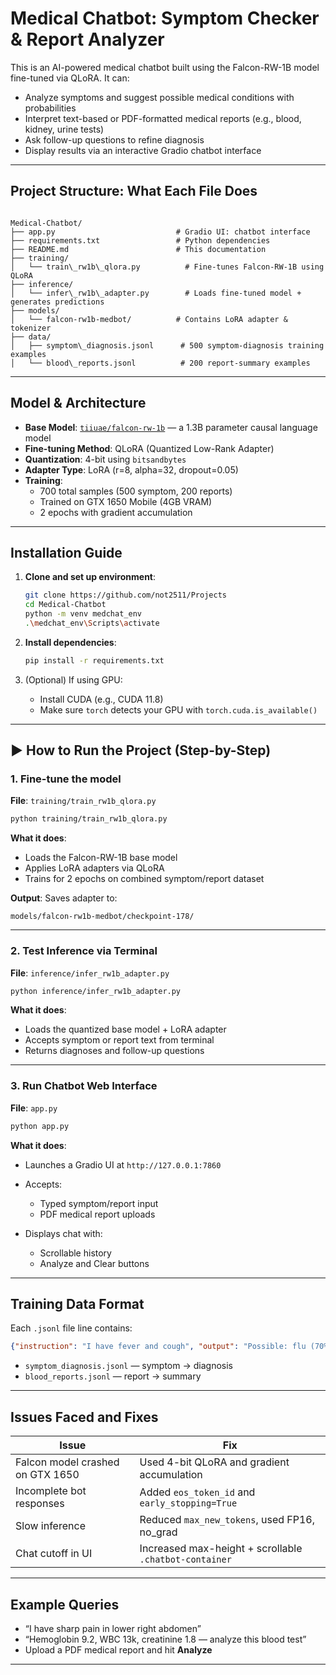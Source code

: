 
#  Medical Chatbot: Symptom Checker & Report Analyzer

This is an AI-powered medical chatbot built using the Falcon-RW-1B model fine-tuned via QLoRA. It can:

- Analyze symptoms and suggest possible medical conditions with probabilities
- Interpret text-based or PDF-formatted medical reports (e.g., blood, kidney, urine tests)
- Ask follow-up questions to refine diagnosis
- Display results via an interactive Gradio chatbot interface

---

##  Project Structure: What Each File Does

```

Medical-Chatbot/
├── app.py                           # Gradio UI: chatbot interface
├── requirements.txt                 # Python dependencies
├── README.md                        # This documentation
├── training/
│   └── train\_rw1b\_qlora.py          # Fine-tunes Falcon-RW-1B using QLoRA
├── inference/
│   └── infer\_rw1b\_adapter.py        # Loads fine-tuned model + generates predictions
├── models/
│   └── falcon-rw1b-medbot/          # Contains LoRA adapter & tokenizer
├── data/
│   ├── symptom\_diagnosis.jsonl      # 500 symptom-diagnosis training examples
│   └── blood\_reports.jsonl          # 200 report-summary examples

````

---

##  Model & Architecture

- **Base Model**: [`tiiuae/falcon-rw-1b`](https://huggingface.co/tiiuae/falcon-rw-1b) — a 1.3B parameter causal language model
- **Fine-tuning Method**: QLoRA (Quantized Low-Rank Adapter)
- **Quantization**: 4-bit using `bitsandbytes`
- **Adapter Type**: LoRA (r=8, alpha=32, dropout=0.05)
- **Training**:
  - 700 total samples (500 symptom, 200 reports)
  - Trained on GTX 1650 Mobile (4GB VRAM)
  - 2 epochs with gradient accumulation

---

##  Installation Guide

1. **Clone and set up environment**:
   ```bash
   git clone https://github.com/not2511/Projects
   cd Medical-Chatbot
   python -m venv medchat_env
   .\medchat_env\Scripts\activate


2. **Install dependencies**:

   ```bash
   pip install -r requirements.txt
   ```

3. (Optional) If using GPU:

   * Install CUDA (e.g., CUDA 11.8)
   * Make sure `torch` detects your GPU with `torch.cuda.is_available()`

---

## ▶ How to Run the Project (Step-by-Step)

### 1. Fine-tune the model

**File**: `training/train_rw1b_qlora.py`

```bash
python training/train_rw1b_qlora.py
```

**What it does**:

* Loads the Falcon-RW-1B base model
* Applies LoRA adapters via QLoRA
* Trains for 2 epochs on combined symptom/report dataset

**Output**:
Saves adapter to:

```
models/falcon-rw1b-medbot/checkpoint-178/
```

---

### 2. Test Inference via Terminal

**File**: `inference/infer_rw1b_adapter.py`

```bash
python inference/infer_rw1b_adapter.py
```

**What it does**:

* Loads the quantized base model + LoRA adapter
* Accepts symptom or report text from terminal
* Returns diagnoses and follow-up questions

---

### 3. Run Chatbot Web Interface

**File**: `app.py`

```bash
python app.py
```

**What it does**:

* Launches a Gradio UI at `http://127.0.0.1:7860`
* Accepts:

  * Typed symptom/report input
  * PDF medical report uploads
* Displays chat with:

  * Scrollable history
  * Analyze and Clear buttons

---

##  Training Data Format

Each `.jsonl` file line contains:

```json
{"instruction": "I have fever and cough", "output": "Possible: flu (70%), COVID-19 (20%)..."}
```

* `symptom_diagnosis.jsonl` — symptom → diagnosis
* `blood_reports.jsonl` — report → summary

---

##  Issues Faced and Fixes

| Issue                            | Fix                                                    |
| -------------------------------- | ------------------------------------------------------ |
| Falcon model crashed on GTX 1650 | Used 4-bit QLoRA and gradient accumulation             |
| Incomplete bot responses         | Added `eos_token_id` and `early_stopping=True`         |
| Slow inference                   | Reduced `max_new_tokens`, used FP16, no\_grad          |
| Chat cutoff in UI                | Increased max-height + scrollable `.chatbot-container` |


---

##  Example Queries

* “I have sharp pain in lower right abdomen”
* “Hemoglobin 9.2, WBC 13k, creatinine 1.8 — analyze this blood test”
* Upload a PDF medical report and hit **Analyze**

---


